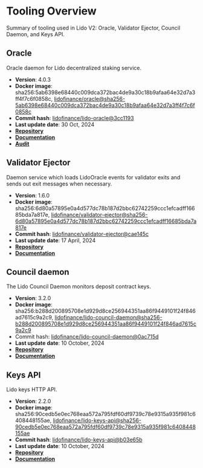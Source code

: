 # Tooling Overview

Summary of tooling used in Lido V2: Oracle, Validator Ejector, Council Daemon, and Keys API.

## Oracle

Oracle daemon for Lido decentralized staking service.

- **Version**: 4.0.3
- **Docker image**: sha256:5ab6398e68440c009dca372bac4de9a30c18b9afaa64e32d7a3ff4f7c6f0858c, [lidofinance/oracle@sha256-5ab6398e68440c009dca372bac4de9a30c18b9afaa64e32d7a3ff4f7c6f0858c](https://hub.docker.com/layers/lidofinance/oracle/4.0.3/images/sha256-5ab6398e68440c009dca372bac4de9a30c18b9afaa64e32d7a3ff4f7c6f0858c?context=explore)
- **Commit hash**: [lidofinance/lido-oracle@3cc1193](https://github.com/lidofinance/lido-oracle/tree/3cc1193df61068f32504c2913f1f3da8bd179362)
- **Last update date**: 30 Oct, 2024
- [**Repository**](https://github.com/lidofinance/lido-oracle/tree/4.0.3)
- [**Documentation**](/guides/oracle-operator-manual)
- [**Audit**](https://github.com/lidofinance/audits/blob/main/MixBytes%20Lido%20Oracle%20Security%20Audit%20Report%2010-24.pdf)

## Validator Ejector

Daemon service which loads LidoOracle events for validator exits and sends out exit messages when necessary.

- **Version**: 1.6.0
- **Docker image**: sha256:6d80a57895e0a4d577dc78b187d2bbc62742259ccc1efcadff16685bda7a817e, [lidofinance/validator-ejector@sha256-6d80a57895e0a4d577dc78b187d2bbc62742259ccc1efcadff16685bda7a817e](https://hub.docker.com/layers/lidofinance/validator-ejector/1.6.0/images/sha256-6d80a57895e0a4d577dc78b187d2bbc62742259ccc1efcadff16685bda7a817e)
- **Commit hash**: [lidofinance/validator-ejector@cae145c](https://github.com/lidofinance/validator-ejector/commit/cae145cde6e0c41726335dcbb761395fd54c26de)
- **Last update date**: 17 April, 2024
- [**Repository**](https://github.com/lidofinance/validator-ejector/tree/1.6.0#readme)
- [**Documentation**](/guides/validator-ejector-guide)

## Council daemon

The Lido Council Daemon monitors deposit contract keys.

- **Version**: 3.2.0
- **Docker image**: sha256:b288d200895708e1d929d8ce256944351aa86f9449101f24f846ad7615c9a2c9, [lidofinance/lido-council-daemon@sha256-b288d200895708e1d929d8ce256944351aa86f9449101f24f846ad7615c9a2c9](https://hub.docker.com/layers/lidofinance/lido-council-daemon/3.2.0/images/sha256-b288d200895708e1d929d8ce256944351aa86f9449101f24f846ad7615c9a2c9?context=explore)
- Commit hash: [lidofinance/lido-council-daemon@0ac715d](https://github.com/lidofinance/lido-council-daemon/commit/0ac715d93755d07b93c1997cecdcf04d2c5bd539)
- **Last update date**: 10 October, 2024
- [**Repository**](https://github.com/lidofinance/lido-council-daemon/tree/3.2.0)
- [**Documentation**](/guides/deposit-security-manual)

## Keys API

Lido keys HTTP API.

- **Version**: 2.2.0
- **Docker image**: sha256:90cedb5e0ec768eaa572a795fdf60df9739c78e9315a935f981c6408448155ae, [lidofinance/lido-keys-api@sha256-90cedb5e0ec768eaa572a795fdf60df9739c78e9315a935f981c6408448155ae](https://hub.docker.com/layers/lidofinance/lido-keys-api/2.2.0/images/sha256-90cedb5e0ec768eaa572a795fdf60df9739c78e9315a935f981c6408448155ae?context=explore)
- **Commit hash**: [lidofinance/lido-keys-api@b03e65b](https://github.com/lidofinance/lido-keys-api/commit/b03e65b18ff7bde3830554308b79fa9c234afa2d)
- **Last update date**: 10 October, 2024
- [**Repository**](https://github.com/lidofinance/lido-keys-api/tree/2.2.0)
- [**Documentation**](/guides/kapi-guide)
